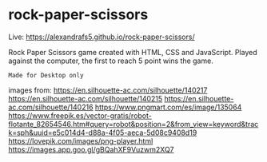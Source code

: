 # rock-paper-scissors

Live: https://alexandrafs5.github.io/rock-paper-scissors/

Rock Paper Scissors game created with HTML, CSS and JavaScript.
Played against the computer, the first to reach 5 point wins the game.

`Made for Desktop only`

images from:
https://en.silhouette-ac.com/silhouette/140217
https://en.silhouette-ac.com/silhouette/140215
https://en.silhouette-ac.com/silhouette/140216
https://www.pngmart.com/es/image/135064
https://www.freepik.es/vector-gratis/robot-flotante_82654546.htm#query=robot&position=2&from_view=keyword&track=sph&uuid=e5c014d4-d88a-4f05-aeca-5d08c9408d19
https://lovepik.com/images/png-player.html
https://images.app.goo.gl/gBQahXF9Vuzwm2XQ7